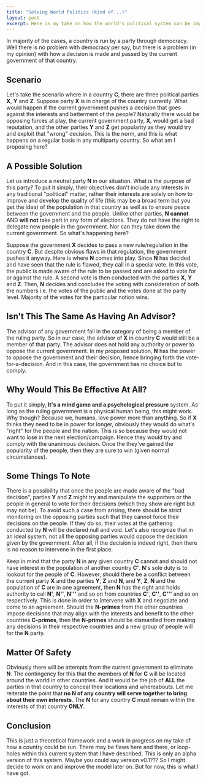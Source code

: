 ```yaml
---
title: "Solving World Politics (kind of...)"
layout: post
excerpt: Here is my take on how the world's political system can be improved (in a way... I guess...)
---
```


In majority of the cases, a country is run by a party through democracy. Well there is no problem with democracy per say, but there is a problem (in my opinion) with how a decision is made and passed by the current government of that country.

## Scenario
Let's take the scenario where in a country **C**, there are three political parties **X**, **Y** and **Z**. Suppose party **X** is in charge of the country currently. What would happen if the current government pushes a decision that goes against the interests and betterment of the people? Naturally there would be opposing forces at play, the current government party, **X**, would get a bad reputation, and the other parties **Y** and **Z** get popularity as they would try and exploit that "wrong" decision. This is the norm, and this is what happens on a regular basis in any multiparty country. So what am I proposing here?

## A Possible Solution
Let us introduce a neutral party **N** in our situation. What is the purpose of this party? To put it simply, their objectives don't include any interests in any traditional "political" matter, rather their interests are solely on how to improve and develop the quality of life (this may be a broad term but you get the idea) of the population in that country as well as to ensure peace between the government and the people. Unlike other parties, **N cannot** AND **will not** take part in any form of elections. They do not have the right to delegate new people in the government. Nor can they take down the current government. So what's happening here?

Suppose the government **X** decides to pass a new rule/regulation in the country **C**. But despite obvious flaws in that regulation, the government pushes it anyway. Here is where **N** comes into play. Since **N** has decided and have seen that the rule is flawed, they call in a special vote. In this vote, the public is made aware of the rule to be passed and are asked to vote for or against the rule. A second vote is then conducted with the parties **X**, **Y** and **Z**. Then, **N** decides and concludes the voting with consideration of both the numbers i.e. the votes of the public and the votes done at the party level. Majority of the votes for the particular notion wins.

## Isn't This The Same As Having An Advisor?
The advisor of any government fall in the category of being a member of the ruling party. So in our case, the advisor of **X** in country **C** would still be a member of that party. The advisor does not hold any authority or power to oppose the current government. In my proposed solution, **N** has the power to oppose the government and their decision, hence bringing forth the vote-for-a-decision. And in this case, the government has no choice but to comply.

## Why Would This Be Effective At All?
To put it simply, **It's a mind game and a psychological pressure** system. As long as the ruling government is a physical human being, this might work. Why though? Because we, humans, love power more than anything. So if **X** thinks they need to be in power for longer, obviously they would do what's "right" for the people and the nation. This is so because they would not want to lose in the next election/campaign. Hence they would try and comply with the unanimous decision. Once the they've gained the popularity of the people, then they are sure to win (given normal circumstances).

## Some Things To Note
There is a possibility that once the people are made aware of the "bad decision", parties **Y** and **Z** might try and manipulate the supporters or the people in general to vote for their decisions (which they show are right but may not be). To avoid such a case from arising, there should be strict monitoring on the opposing parties such that they cannot force their decisions on the people. If they do so, their votes at the gathering conducted by **N** will be declared null and void. Let's also recognize that in an ideal system, not all the opposing parties would oppose the decision given by the government. After all, if the decision is indeed right, then there is no reason to intervene in the first place.

Keep in mind that the party **N** in any given country **C** cannot and should not have interest in the population of another country **C'**. **N**'s sole duty is to lookout for the people of **C**. However, should there be a conflict between the current party **X** and the parties **Y**, **Z** and **N**, and **Y**, **Z**, **N** and the population of **C** are in one agreement, then **N** has the right and holds authority to call **N'**, **N''**, **N'''** and so on from countries **C'**, **C''**, **C'''** and so on respectively. This is done in order to intervene with **X** and negotiate and come to an agreement. Should the **N-primes** from the other countries impose decisions that may align with the interests and benefit to the other countries **C-primes**, then the **N-primes** should be dismantled from making any decisions in their respective countries and a new group of people will for the **N** party.

## Matter Of Safety
Obviously there will be attempts from the current government to eliminate **N**. The contingency for this that the members of **N** for **C** will be located around the world in other countries. And it would be the job of **ALL** the parties in that country to conceal their locations and whereabouts. Let me reiterate the point that **no N of any country will serve together to bring about their own interests**. The **N** for any country **C** must remain within the interests of that country **ONLY**.

## Conclusion
This is just a theoretical framework and a work in progress on my take of how a country could be run. There may be flaws here and there, or loop-holes within this current system that I have described. This is only an alpha version of this system. Maybe you could say version v0.1??? So I might decide to work on and improve the model later on. But for now, this is what I have got.
